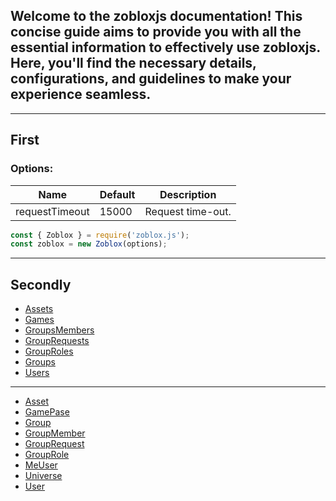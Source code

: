 ## Welcome to the zobloxjs documentation! This concise guide aims to provide you with all the essential information to effectively use zobloxjs. Here, you'll find the necessary details, configurations, and guidelines to make your experience seamless.

---

## First

### Options:

| Name           | Default | Description       |
| -------------- | ------- | ----------------- |
| requestTimeout | 15000   | Request time-out. |

```js
const { Zoblox } = require('zoblox.js');
const zoblox = new Zoblox(options);
```

---

## Secondly

- [Assets](https://github.com/zobloxjs/zoblox.js/blob/glitch/docs/documents/managers/Assets.md)
- [Games](https://github.com/zobloxjs/zoblox.js/blob/glitch/docs/documents/managers/Games.md)
- [GroupsMembers](https://github.com/zobloxjs/zoblox.js/blob/glitch/docs/documents/managers/GroupMembers.md)
- [GroupRequests](https://github.com/zobloxjs/zoblox.js/blob/glitch/docs/documents/managers/GroupRequests.md)
- [GroupRoles](https://github.com/zobloxjs/zoblox.js/blob/glitch/docs/documents/managers/GroupRoles.md)
- [Groups](https://github.com/zobloxjs/zoblox.js/blob/glitch/docs/documents/managers/Groups.md)
- [Users](https://github.com/zobloxjs/zoblox.js/blob/glitch/docs/documents/managers/Users.md)

---

- [Asset](https://github.com/zobloxjs/zoblox.js/blob/glitch/docs/documents/structures/Asset.md)
- [GamePase](https://github.com/zobloxjs/zoblox.js/blob/glitch/docs/documents/structures/GamePass.md)
- [Group](https://github.com/zobloxjs/zoblox.js/blob/glitch/docs/documents/structures/Group.md)
- [GroupMember](https://github.com/zobloxjs/zoblox.js/blob/glitch/docs/documents/structures/GroupMember.md)
- [GroupRequest](https://github.com/zobloxjs/zoblox.js/blob/glitch/docs/documents/structures/GroupRequest.md)
- [GroupRole](https://github.com/zobloxjs/zoblox.js/blob/glitch/docs/documents/structures/GroupRole.md)
- [MeUser](https://github.com/zobloxjs/zoblox.js/blob/glitch/docs/documents/structures/MeUser.md)
- [Universe](https://github.com/zobloxjs/zoblox.js/blob/glitch/docs/documents/structures/Universe.md)
- [User](https://github.com/zobloxjs/zoblox.js/blob/glitch/docs/documents/structures/User.md)
